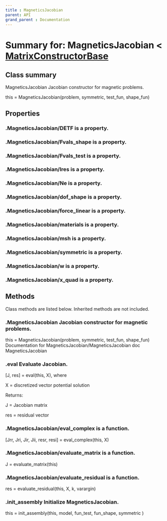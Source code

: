 ```yaml
---
title : MagneticsJacobian
parent: API
grand_parent : Documentation
---
```

# Summary for: **MagneticsJacobian**  < [MatrixConstructorBase](MatrixConstructorBase.html)

## Class summary

MagneticsJacobian Jacobian constructor for magnetic problems.

this = MagneticsJacobian(problem, symmetric, test_fun, shape_fun)

## Properties

### .MagneticsJacobian/**DETF** is a property.

### .MagneticsJacobian/**Fvals_shape** is a property.

### .MagneticsJacobian/**Fvals_test** is a property.

### .MagneticsJacobian/**Ires** is a property.

### .MagneticsJacobian/**Ne** is a property.

### .MagneticsJacobian/**dof_shape** is a property.

### .MagneticsJacobian/**force_linear** is a property.

### .MagneticsJacobian/**materials** is a property.

### .MagneticsJacobian/**msh** is a property.

### .MagneticsJacobian/**symmetric** is a property.

### .MagneticsJacobian/**w** is a property.

### .MagneticsJacobian/**x_quad** is a property.


## Methods

Class methods are listed below. Inherited methods are not included.

### .**MagneticsJacobian** Jacobian constructor for magnetic problems.

this = MagneticsJacobian(problem, symmetric, test_fun, shape_fun)
Documentation for MagneticsJacobian/MagneticsJacobian
doc MagneticsJacobian

### .**eval** Evaluate Jacobian.

[J, res] = eval(this, X), where

X = discretized vector potential solution

Returns:

J = Jacobian matrix

res = residual vector

### .MagneticsJacobian/**eval_complex** is a function.
[Jrr, Jri, Jir, Jii, resr, resi] = eval_complex(this, X)

### .MagneticsJacobian/**evaluate_matrix** is a function.
J = evaluate_matrix(this)

### .MagneticsJacobian/**evaluate_residual** is a function.
res = evaluate_residual(this, X, k, varargin)

### .**init_assembly** Initialize MagneticsJacobian.

this = init_assembly(this, model, fun_test, fun_shape, symmetric )


